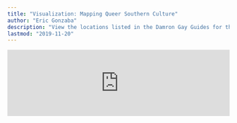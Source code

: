 ```yaml
---
title: "Visualization: Mapping Queer Southern Culture"
author: "Eric Gonzaba"
description: "View the locations listed in the Damron Gay Guides for the South between 1965 and 1980."
lastmod: "2019-11-20"
---
```


<script type="text/javascript" src="https://cdnjs.cloudflare.com/ajax/libs/iframe-resizer/3.5.16/iframeResizer.min.js"></script>
<style>
  iframe {
    min-width: 100%;
  }
</style>

<iframe id="myIframe" src="https://regan008.shinyapps.io/MGG-App/" scrolling="no" frameborder="no" style="float:right;">
</iframe>

<script>
  iFrameResize({
    heightCalculationMethod: 'taggedElement'
  });
</script>

